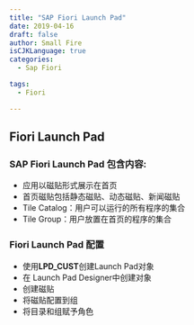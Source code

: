 ```yaml
---
title: "SAP Fiori Launch Pad"
date: 2019-04-16
draft: false
author: Small Fire
isCJKLanguage: true
categories: 
  - Sap Fiori

tags: 
  - Fiori

---
```


## Fiori Launch Pad

### SAP Fiori Launch Pad 包含内容:

- 应用以磁贴形式展示在首页
- 首页磁贴包括静态磁贴、动态磁贴、新闻磁贴
- Tile Catalog：用户可以运行的所有程序的集合
- Tile Group：用户放置在首页的程序的集合

### Fiori Launch Pad 配置

- 使用**LPD_CUST**创建Launch Pad对象
- 在 Launch Pad Designer中创建对象
- 创建磁贴
- 将磁贴配置到组
- 将目录和组赋予角色